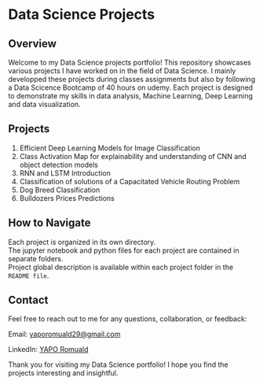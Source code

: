 # Data Science Projects

## Overview

Welcome to my Data Science projects portfolio! This repository showcases various projects I have worked on in the field of Data Science. I mainly developped these projects during classes assignments but also by following a Data Scicence Bootcamp of 40 hours on udemy. Each project is designed to demonstrate my skills in data analysis, Machine Learning, Deep Learning and data visualization. 


## Projects

1. Efficient Deep Learning Models for Image Classification
2. Class Activation Map for explainability and understanding of CNN and object detection models
3. RNN and LSTM Introduction
4. Classification of solutions of a Capacitated Vehicle Routing Problem
5.  Dog Breed Classification
6. Bulldozers Prices Predictions
   


## How to Navigate

Each project is organized in its own directory.   
The jupyter notebook and python files for each project are contained in separate folders.  
Project global description is available within each project folder in the `README file`.  



## Contact

Feel free to reach out to me for any questions, collaboration, or feedback:  

Email:    yaporomuald29@gmail.com  

LinkedIn:    [YAPO Romuald](linkedin.com/in/yapo-romuald-6076a9220)

Thank you for visiting my Data Science portfolio! I hope you find the projects interesting and insightful.

